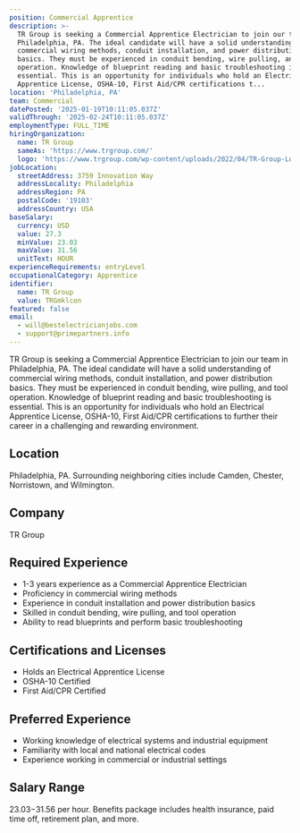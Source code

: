 ```yaml
---
position: Commercial Apprentice
description: >-
  TR Group is seeking a Commercial Apprentice Electrician to join our team in
  Philadelphia, PA. The ideal candidate will have a solid understanding of
  commercial wiring methods, conduit installation, and power distribution
  basics. They must be experienced in conduit bending, wire pulling, and tool
  operation. Knowledge of blueprint reading and basic troubleshooting is
  essential. This is an opportunity for individuals who hold an Electrical
  Apprentice License, OSHA-10, First Aid/CPR certifications t...
location: 'Philadelphia, PA'
team: Commercial
datePosted: '2025-01-19T10:11:05.037Z'
validThrough: '2025-02-24T10:11:05.037Z'
employmentType: FULL_TIME
hiringOrganization:
  name: TR Group
  sameAs: 'https://www.trgroup.com/'
  logo: 'https://www.trgroup.com/wp-content/uploads/2022/04/TR-Group-Logo.png'
jobLocation:
  streetAddress: 3759 Innovation Way
  addressLocality: Philadelphia
  addressRegion: PA
  postalCode: '19103'
  addressCountry: USA
baseSalary:
  currency: USD
  value: 27.3
  minValue: 23.03
  maxValue: 31.56
  unitText: HOUR
experienceRequirements: entryLevel
occupationalCategory: Apprentice
identifier:
  name: TR Group
  value: TRGmklcon
featured: false
email:
  - will@bestelectricianjobs.com
  - support@primepartners.info
---
```




TR Group is seeking a Commercial Apprentice Electrician to join our team in Philadelphia, PA. The ideal candidate will have a solid understanding of commercial wiring methods, conduit installation, and power distribution basics. They must be experienced in conduit bending, wire pulling, and tool operation. Knowledge of blueprint reading and basic troubleshooting is essential. This is an opportunity for individuals who hold an Electrical Apprentice License, OSHA-10, First Aid/CPR certifications to further their career in a challenging and rewarding environment.

## Location

Philadelphia, PA. Surrounding neighboring cities include Camden, Chester, Norristown, and Wilmington.

## Company

TR Group

## Required Experience

- 1-3 years experience as a Commercial Apprentice Electrician
- Proficiency in commercial wiring methods
- Experience in conduit installation and power distribution basics
- Skilled in conduit bending, wire pulling, and tool operation
- Ability to read blueprints and perform basic troubleshooting

## Certifications and Licenses

- Holds an Electrical Apprentice License
- OSHA-10 Certified
- First Aid/CPR Certified

## Preferred Experience

- Working knowledge of electrical systems and industrial equipment
- Familiarity with local and national electrical codes
- Experience working in commercial or industrial settings

## Salary Range

$23.03-$31.56 per hour. Benefits package includes health insurance, paid time off, retirement plan, and more.
